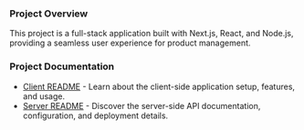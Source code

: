 
### Project Overview

This project is a full-stack application built with Next.js, React, and Node.js, providing a seamless user experience for product management.

### Project Documentation

* [Client README](client/README.md) - Learn about the client-side application setup, features, and usage.
* [Server README](server/README.md) - Discover the server-side API documentation, configuration, and deployment details.





